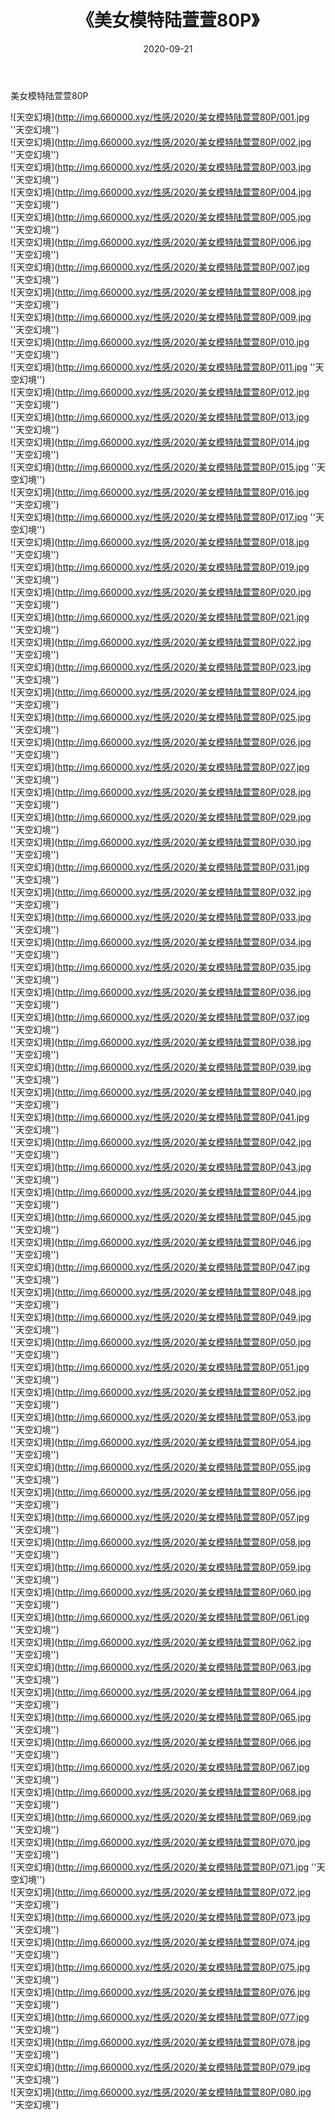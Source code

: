 ﻿---
layout: post
title:  《美女模特陆萱萱80P》
date:   2020-09-21
img: http://img.660000.xyz/性感/2020/美女模特陆萱萱80P/000.jpg
categories: [美女, 性感, 泳衣]
---

美女模特陆萱萱80P



![天空幻境](http://img.660000.xyz/性感/2020/美女模特陆萱萱80P/001.jpg ''天空幻境'') <br>
![天空幻境](http://img.660000.xyz/性感/2020/美女模特陆萱萱80P/002.jpg ''天空幻境'') <br>
![天空幻境](http://img.660000.xyz/性感/2020/美女模特陆萱萱80P/003.jpg ''天空幻境'') <br>
![天空幻境](http://img.660000.xyz/性感/2020/美女模特陆萱萱80P/004.jpg ''天空幻境'') <br>
![天空幻境](http://img.660000.xyz/性感/2020/美女模特陆萱萱80P/005.jpg ''天空幻境'') <br>
![天空幻境](http://img.660000.xyz/性感/2020/美女模特陆萱萱80P/006.jpg ''天空幻境'') <br>
![天空幻境](http://img.660000.xyz/性感/2020/美女模特陆萱萱80P/007.jpg ''天空幻境'') <br>
![天空幻境](http://img.660000.xyz/性感/2020/美女模特陆萱萱80P/008.jpg ''天空幻境'') <br>
![天空幻境](http://img.660000.xyz/性感/2020/美女模特陆萱萱80P/009.jpg ''天空幻境'') <br>
![天空幻境](http://img.660000.xyz/性感/2020/美女模特陆萱萱80P/010.jpg ''天空幻境'') <br>
![天空幻境](http://img.660000.xyz/性感/2020/美女模特陆萱萱80P/011.jpg ''天空幻境'') <br>
![天空幻境](http://img.660000.xyz/性感/2020/美女模特陆萱萱80P/012.jpg ''天空幻境'') <br>
![天空幻境](http://img.660000.xyz/性感/2020/美女模特陆萱萱80P/013.jpg ''天空幻境'') <br>
![天空幻境](http://img.660000.xyz/性感/2020/美女模特陆萱萱80P/014.jpg ''天空幻境'') <br>
![天空幻境](http://img.660000.xyz/性感/2020/美女模特陆萱萱80P/015.jpg ''天空幻境'') <br>
![天空幻境](http://img.660000.xyz/性感/2020/美女模特陆萱萱80P/016.jpg ''天空幻境'') <br>
![天空幻境](http://img.660000.xyz/性感/2020/美女模特陆萱萱80P/017.jpg ''天空幻境'') <br>
![天空幻境](http://img.660000.xyz/性感/2020/美女模特陆萱萱80P/018.jpg ''天空幻境'') <br>
![天空幻境](http://img.660000.xyz/性感/2020/美女模特陆萱萱80P/019.jpg ''天空幻境'') <br>
![天空幻境](http://img.660000.xyz/性感/2020/美女模特陆萱萱80P/020.jpg ''天空幻境'') <br>
![天空幻境](http://img.660000.xyz/性感/2020/美女模特陆萱萱80P/021.jpg ''天空幻境'') <br>
![天空幻境](http://img.660000.xyz/性感/2020/美女模特陆萱萱80P/022.jpg ''天空幻境'') <br>
![天空幻境](http://img.660000.xyz/性感/2020/美女模特陆萱萱80P/023.jpg ''天空幻境'') <br>
![天空幻境](http://img.660000.xyz/性感/2020/美女模特陆萱萱80P/024.jpg ''天空幻境'') <br>
![天空幻境](http://img.660000.xyz/性感/2020/美女模特陆萱萱80P/025.jpg ''天空幻境'') <br>
![天空幻境](http://img.660000.xyz/性感/2020/美女模特陆萱萱80P/026.jpg ''天空幻境'') <br>
![天空幻境](http://img.660000.xyz/性感/2020/美女模特陆萱萱80P/027.jpg ''天空幻境'') <br>
![天空幻境](http://img.660000.xyz/性感/2020/美女模特陆萱萱80P/028.jpg ''天空幻境'') <br>
![天空幻境](http://img.660000.xyz/性感/2020/美女模特陆萱萱80P/029.jpg ''天空幻境'') <br>
![天空幻境](http://img.660000.xyz/性感/2020/美女模特陆萱萱80P/030.jpg ''天空幻境'') <br>
![天空幻境](http://img.660000.xyz/性感/2020/美女模特陆萱萱80P/031.jpg ''天空幻境'') <br>
![天空幻境](http://img.660000.xyz/性感/2020/美女模特陆萱萱80P/032.jpg ''天空幻境'') <br>
![天空幻境](http://img.660000.xyz/性感/2020/美女模特陆萱萱80P/033.jpg ''天空幻境'') <br>
![天空幻境](http://img.660000.xyz/性感/2020/美女模特陆萱萱80P/034.jpg ''天空幻境'') <br>
![天空幻境](http://img.660000.xyz/性感/2020/美女模特陆萱萱80P/035.jpg ''天空幻境'') <br>
![天空幻境](http://img.660000.xyz/性感/2020/美女模特陆萱萱80P/036.jpg ''天空幻境'') <br>
![天空幻境](http://img.660000.xyz/性感/2020/美女模特陆萱萱80P/037.jpg ''天空幻境'') <br>
![天空幻境](http://img.660000.xyz/性感/2020/美女模特陆萱萱80P/038.jpg ''天空幻境'') <br>
![天空幻境](http://img.660000.xyz/性感/2020/美女模特陆萱萱80P/039.jpg ''天空幻境'') <br>
![天空幻境](http://img.660000.xyz/性感/2020/美女模特陆萱萱80P/040.jpg ''天空幻境'') <br>
![天空幻境](http://img.660000.xyz/性感/2020/美女模特陆萱萱80P/041.jpg ''天空幻境'') <br>
![天空幻境](http://img.660000.xyz/性感/2020/美女模特陆萱萱80P/042.jpg ''天空幻境'') <br>
![天空幻境](http://img.660000.xyz/性感/2020/美女模特陆萱萱80P/043.jpg ''天空幻境'') <br>
![天空幻境](http://img.660000.xyz/性感/2020/美女模特陆萱萱80P/044.jpg ''天空幻境'') <br>
![天空幻境](http://img.660000.xyz/性感/2020/美女模特陆萱萱80P/045.jpg ''天空幻境'') <br>
![天空幻境](http://img.660000.xyz/性感/2020/美女模特陆萱萱80P/046.jpg ''天空幻境'') <br>
![天空幻境](http://img.660000.xyz/性感/2020/美女模特陆萱萱80P/047.jpg ''天空幻境'') <br>
![天空幻境](http://img.660000.xyz/性感/2020/美女模特陆萱萱80P/048.jpg ''天空幻境'') <br>
![天空幻境](http://img.660000.xyz/性感/2020/美女模特陆萱萱80P/049.jpg ''天空幻境'') <br>
![天空幻境](http://img.660000.xyz/性感/2020/美女模特陆萱萱80P/050.jpg ''天空幻境'') <br>
![天空幻境](http://img.660000.xyz/性感/2020/美女模特陆萱萱80P/051.jpg ''天空幻境'') <br>
![天空幻境](http://img.660000.xyz/性感/2020/美女模特陆萱萱80P/052.jpg ''天空幻境'') <br>
![天空幻境](http://img.660000.xyz/性感/2020/美女模特陆萱萱80P/053.jpg ''天空幻境'') <br>
![天空幻境](http://img.660000.xyz/性感/2020/美女模特陆萱萱80P/054.jpg ''天空幻境'') <br>
![天空幻境](http://img.660000.xyz/性感/2020/美女模特陆萱萱80P/055.jpg ''天空幻境'') <br>
![天空幻境](http://img.660000.xyz/性感/2020/美女模特陆萱萱80P/056.jpg ''天空幻境'') <br>
![天空幻境](http://img.660000.xyz/性感/2020/美女模特陆萱萱80P/057.jpg ''天空幻境'') <br>
![天空幻境](http://img.660000.xyz/性感/2020/美女模特陆萱萱80P/058.jpg ''天空幻境'') <br>
![天空幻境](http://img.660000.xyz/性感/2020/美女模特陆萱萱80P/059.jpg ''天空幻境'') <br>
![天空幻境](http://img.660000.xyz/性感/2020/美女模特陆萱萱80P/060.jpg ''天空幻境'') <br>
![天空幻境](http://img.660000.xyz/性感/2020/美女模特陆萱萱80P/061.jpg ''天空幻境'') <br>
![天空幻境](http://img.660000.xyz/性感/2020/美女模特陆萱萱80P/062.jpg ''天空幻境'') <br>
![天空幻境](http://img.660000.xyz/性感/2020/美女模特陆萱萱80P/063.jpg ''天空幻境'') <br>
![天空幻境](http://img.660000.xyz/性感/2020/美女模特陆萱萱80P/064.jpg ''天空幻境'') <br>
![天空幻境](http://img.660000.xyz/性感/2020/美女模特陆萱萱80P/065.jpg ''天空幻境'') <br>
![天空幻境](http://img.660000.xyz/性感/2020/美女模特陆萱萱80P/066.jpg ''天空幻境'') <br>
![天空幻境](http://img.660000.xyz/性感/2020/美女模特陆萱萱80P/067.jpg ''天空幻境'') <br>
![天空幻境](http://img.660000.xyz/性感/2020/美女模特陆萱萱80P/068.jpg ''天空幻境'') <br>
![天空幻境](http://img.660000.xyz/性感/2020/美女模特陆萱萱80P/069.jpg ''天空幻境'') <br>
![天空幻境](http://img.660000.xyz/性感/2020/美女模特陆萱萱80P/070.jpg ''天空幻境'') <br>
![天空幻境](http://img.660000.xyz/性感/2020/美女模特陆萱萱80P/071.jpg ''天空幻境'') <br>
![天空幻境](http://img.660000.xyz/性感/2020/美女模特陆萱萱80P/072.jpg ''天空幻境'') <br>
![天空幻境](http://img.660000.xyz/性感/2020/美女模特陆萱萱80P/073.jpg ''天空幻境'') <br>
![天空幻境](http://img.660000.xyz/性感/2020/美女模特陆萱萱80P/074.jpg ''天空幻境'') <br>
![天空幻境](http://img.660000.xyz/性感/2020/美女模特陆萱萱80P/075.jpg ''天空幻境'') <br>
![天空幻境](http://img.660000.xyz/性感/2020/美女模特陆萱萱80P/076.jpg ''天空幻境'') <br>
![天空幻境](http://img.660000.xyz/性感/2020/美女模特陆萱萱80P/077.jpg ''天空幻境'') <br>
![天空幻境](http://img.660000.xyz/性感/2020/美女模特陆萱萱80P/078.jpg ''天空幻境'') <br>
![天空幻境](http://img.660000.xyz/性感/2020/美女模特陆萱萱80P/079.jpg ''天空幻境'') <br>
![天空幻境](http://img.660000.xyz/性感/2020/美女模特陆萱萱80P/080.jpg ''天空幻境'') <br>